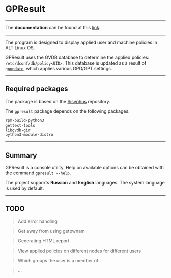 # GPResult
---
The **documentation** can be found at this [link](https://alxvmr.github.io/gpresult/).

---

The program is designed to display applied user and machine policies in ALT Linux OS.

GPResult uses the GVDB database to determine the applied policies: `/etc/dconf/db/policy<UID>`. This database is updated as a result of [`gpupdate`](https://github.com/altlinux/gpupdate), which applies various GPO/GPT settings.

---
## Required packages
The package is based on the [Sisyphus](https://packages.altlinux.org/ru/sisyphus/) repository.

The `gpresult` package depends on the following packages:

```bash
rpm-build-python3
gettext-tools
libgvdb-gir
python3-module-distro
```
---
## Summary
GPResult is a console utility. Help on available options can be obtained with the command `gpresult --help`.

The project supports **Russian** and **English** languages. The system language is used by default.

---
## TODO
> Add error handling

> Get away from using getpwnam

> Generating HTML report

> View applied policies on different nodes for different users

> Which groups the user is a member of

> ...

